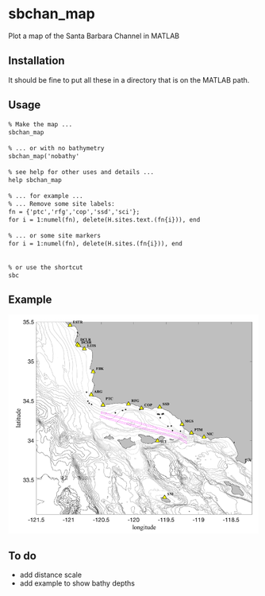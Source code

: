 # sbchan_map
Plot a map of the Santa Barbara Channel in MATLAB

## Installation

It should be fine to put all these in a directory that is on the MATLAB path.

## Usage

    % Make the map ...
    sbchan_map

    % ... or with no bathymetry
    sbchan_map('nobathy'

    % see help for other uses and details ...
    help sbchan_map

    % ... for example ...
    % ... Remove some site labels:
    fn = {'ptc','rfg','cop','ssd','sci'};
    for i = 1:numel(fn), delete(H.sites.text.(fn{i})), end
  
    % ... or some site markers
    for i = 1:numel(fn), delete(H.sites.(fn{i})), end


    % or use the shortcut
    sbc

## Example
![plot](./sbchan_map.png)

## To do
- add distance scale
- add example to show bathy depths

